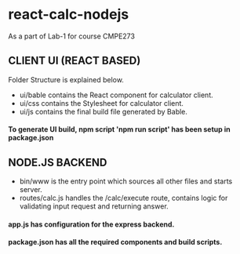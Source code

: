 # react-calc-nodejs
As a part of Lab-1 for course CMPE273

## CLIENT UI (REACT BASED)
Folder Structure is explained below.
- ui/bable contains the React component for calculator client.
- ui/css contains the Stylesheet for calculator client.
- ui/js contains the final build file generated by Bable.

#### To generate UI build, npm script 'npm run script' has been setup in package.json

## NODE.JS BACKEND
- bin/www is the entry point which sources all other files and starts server.
- routes/calc.js handles the /calc/execute route, contains logic for validating input request and returning answer.

#### app.js has configuration for the express backend.

#### package.json has all the required components and build scripts.
